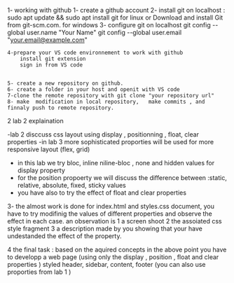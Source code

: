 1- working with github 
    1- create a github account
    2- install git on localhost    : sudo apt update && sudo apt install git   for linux  or Download and install Git from git-scm.com.
                                                                                             for windows
    3- configure git on localhost 
        git config --global user.name "Your Name"
        git config --global user.email "your.email@example.com"

    4-prepare your VS code environnement to work with github 
        install git extension
        sign in from VS code 


    5- create a new repository on github.
    6- create a folder in your host and openit with VS code
    7-clone the remote repository with git clone "your repository url"
    8- make  modification in local repository,   make commits , and finnaly push to remote repository.

2 lab 2 explaination

 -lab 2 disccuss css layout using display , positionning , float, clear properties
 -in lab 3 more sophisticated proporties will be used for more responsive layout (flex, grid)
 - in this lab we try bloc, inline niline-bloc , none and hidden values  for display property
 - for the position propoerty we will discuss the difference between :static, relative, absolute, fixed, sticky values
 - you have also to try the effect of float and clear properties

3- the almost work is done for index.html and styles.css document, you have to try modifinig the values  of different properties and observe the effect in each case.
    an observation is 
            1 a screen shoot
            2 the assoiated css style fragment
            3 a description made by you showing that your have  undestanded  the effect of the property. 

4 the final task : based on the aquired concepts in the above point you have to developp a web page (using only the display , position , float and clear properties ) styled header, sidebar, content, footer (you can also use proporties from lab 1 )
                 